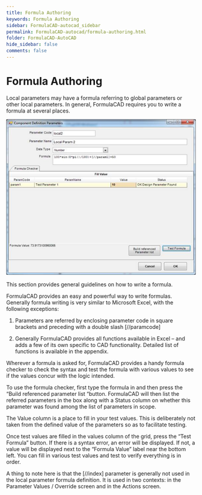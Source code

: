 ```yaml
---
title: Formula Authoring
keywords: Formula Authoring
sidebar: FormulaCAD-autocad_sidebar
permalink: FormulaCAD-autocad/formula-authoring.html
folder: FormulaCAD-AutoCAD
hide_sidebar: false
comments: false
---
```

# Formula Authoring



Local parameters may have a formula referring to global parameters or other local parameters. In general, FormulaCAD requires you to write a formula at several places.

![](/images/formula-authoring-component-def.jpg)

This section provides general guidelines on how to write a formula.

FormulaCAD provides an easy and powerful way to write formulas. Generally formula writing is very similar to Microsoft Excel, with the following exceptions:

1.  Parameters are referred by enclosing parameter code in square brackets and preceding with a double slash [//paramcode]



2.  Generally FormulaCAD provides all functions available in Excel – and adds a few of its own specific to CAD functionality. Detailed list of functions is available in the appendix.



Wherever a formula is asked for, FormulaCAD provides a handy formula checker to check the syntax and test the formula with various values to see if the values concur with the logic intended.

To use the formula checker, first type the formula in and then press the “Build referenced parameter list “button. FormulaCAD will then list the referred parameters in the box along with a Status column on whether this parameter was found among the list of parameters in scope.

The Value column is a place to fill in your test values. This is deliberately not taken from the defined value of the parameters so as to facilitate testing.

Once test values are filled in the values column of the grid, press the “Test Formula” button. If there is a syntax error, an error will be displayed. If not, a value will be displayed next to the “Formula Value” label near the bottom left. You can fill in various test values and test to verify everything is in order.

A thing to note here is that the [//index] parameter is generally not used in the local parameter formula definition. It is used in two contexts: in the Parameter Values / Override screen and in the Actions screen.
